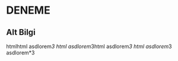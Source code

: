 #  DENEME

## Alt Bilgi


htmlhtml asdlorem*3 html asdlorem*3html asdlorem*3 html asdlorem*3 asdlorem*3 